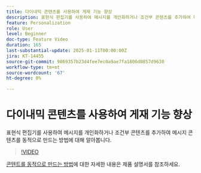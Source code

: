 ```yaml
---
title: 다이내믹 콘텐츠를 사용하여 게재 기능 향상
description: 표현식 편집기를 사용하여 메시지를 개인화하거나 조건부 콘텐츠를 추가하여 메시지 콘텐츠를 동적으로 만드는 방법에 대해 알아봅니다.
feature: Personalization
role: User
level: Beginner
doc-type: Feature Video
duration: 165
last-substantial-update: 2025-01-11T00:00:00Z
jira: KT-14455
source-git-commit: 9869357b23d4fee7ec0a9ae7fa1806d0857d9630
workflow-type: tm+mt
source-wordcount: '67'
ht-degree: 0%

---
```



# 다이내믹 콘텐츠를 사용하여 게재 기능 향상

표현식 편집기를 사용하여 메시지를 개인화하거나 조건부 콘텐츠를 추가하여 메시지 콘텐츠를 동적으로 만드는 방법에 대해 알아봅니다.

>[!VIDEO](https://video.tv.adobe.com/v/3425795/?learn=on&enablevpops)

[콘텐트를 동적으로 만드는 방법](https://experienceleague.adobe.com/en/docs/campaign-web/v8/content/dynamic-content/gs-personalization)에 대한 자세한 내용은 제품 설명서를 참조하세요.
